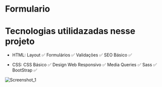 # Formulario

# Tecnologias utilidazadas nesse projeto
- HTML:
Layout      ✅
Formulários ✅
Validações  ✅
SEO Básico  ✅

- CSS:
CSS Básico  ✅
Design Web Responsivo ✅
Media Queries ✅
Sass ✅
BootStrap ✅

![Screenshot_1](https://user-images.githubusercontent.com/107319126/208137513-1e403569-c661-4cc9-ba1c-5e63f686cc09.png)
